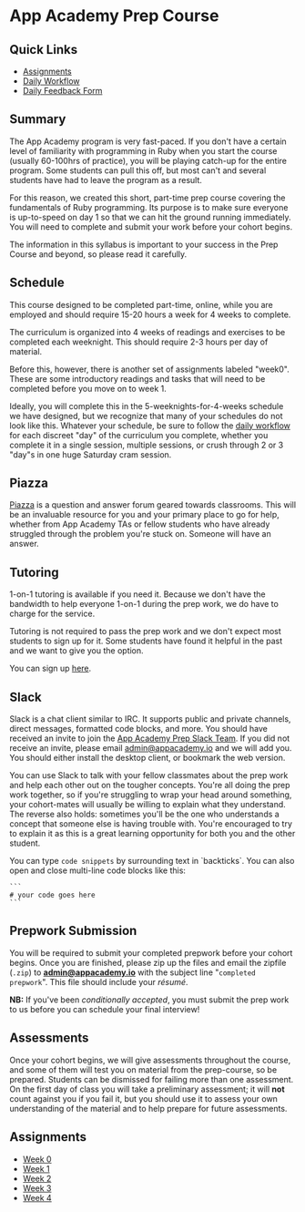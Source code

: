 # App Academy Prep Course

## Quick Links

* [Assignments](#assignments)
* [Daily Workflow][workflow]
* [Daily Feedback Form][feedback-form-ny-2016-02-08]

[workflow]: ./workflow.md
[feedback-form-ny-2016-02-08]: https://docs.google.com/forms/d/1z5Vc9tIRRh6_k3DhVaokz4vm9mRVjelB8fUGJRU28ls/viewform

## Summary

The App Academy program is very fast-paced. If you don't have a certain
level of familiarity with programming in Ruby when you start the course
(usually 60-100hrs of practice), you will be playing catch-up for the
entire program. Some students can pull this off, but most can't and
several students have had to leave the program as a result.

For this reason, we created this short, part-time prep course covering
the fundamentals of Ruby programming. Its purpose is to make sure
everyone is up-to-speed on day 1 so that we can hit the ground running
immediately. You will need to complete and submit your work before your
cohort begins.

The information in this syllabus is important to your success in the
Prep Course and beyond, so please read it carefully.

## Schedule

This course designed to be completed part-time, online, while you are
employed and should require 15-20 hours a week for 4 weeks to complete.

The curriculum is organized into 4 weeks of readings and exercises to be
completed each weeknight. This should require 2-3 hours per day of
material.

Before this, however, there is another set of assignments labeled
"week0". These are some introductory readings and tasks that will need
to be completed before you move on to week 1.

Ideally, you will complete this in the 5-weeknights-for-4-weeks schedule
we have designed, but we recognize that many of your schedules do not
look like this. Whatever your schedule, be sure to follow the [daily
workflow][workflow] for each discreet "day" of the curriculum you
complete, whether you complete it in a single session, multiple
sessions, or crush through 2 or 3 "day"s in one huge Saturday cram
session.

## Piazza

[Piazza][piazza] is a question and answer forum geared towards
classrooms. This will be an invaluable resource for you and your primary
place to go for help, whether from App Academy TAs or fellow students
who have already struggled through the problem you're stuck on. Someone
will have an answer.

[piazza]: https://piazza.com/appacademy.io/spring2016/aa101/home

## Tutoring

1-on-1 tutoring is available if you need it. Because we don't have the bandwidth to help everyone 1-on-1 during the prep work, we do have to charge for the service.

Tutoring is not required to pass the prep work and we don't expect most students to sign up for it. Some students have found it helpful in the past and we want to give you the option.

You can sign up [here](http://www.appacademy.io/students/tutoring?utm_source=main_course_prep_work).

## Slack

Slack is a chat client similar to IRC. It supports public and private
channels, direct messages, formatted code blocks, and more. You should
have received an invite to join the [App Academy Prep Slack
Team][prep-course-slack]. If you did not receive an invite, please email
admin@appacademy.io and we will add you. You should either install the
desktop client, or bookmark the web version.

You can use Slack to talk with your fellow classmates about the prep
work and help each other out on the tougher concepts. You're all doing
the prep work together, so if you're struggling to wrap your head around
something, your cohort-mates will usually be willing to explain what
they understand. The reverse also holds: sometimes you'll be the one who
understands a concept that someone else is having trouble with. You're
encouraged to try to explain it as this is a great learning opportunity
for both you and the other student.

You can type `code snippets` by surrounding text in \`backticks\`. You
can also open and close multi-line code blocks like this:

    ```
    # your code goes here
    ```

[prep-course-slack]: https://app-academy-prep.slack.com/

## Prepwork Submission

You will be required to submit your completed prepwork before your
cohort begins. Once you are finished, please zip up the files and email
the zipfile (`.zip`) to **admin@appacademy.io** with the subject line
"`completed prepwork`". This file should include your _résumé_.

**NB:** If you've been _conditionally accepted_, you must submit the
prep work to us before you can schedule your final interview!

## Assessments

Once your cohort begins, we will give assessments throughout the course,
and some of them will test you on material from the prep-course, so be
prepared. Students can be dismissed for failing more than one
assessment. On the first day of class you will take a preliminary
assessment; it will **not** count against you if you fail it, but you
should use it to assess your own understanding of the material and to
help prepare for future assessments.

## Assignments

- [Week 0](./w0/)
- [Week 1](./w1/)
- [Week 2](./w2/)
- [Week 3](./w3/)
- [Week 4](./w4/)

